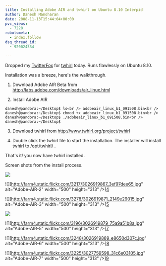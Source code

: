 ```yaml
---
title: Installing Adobe AIR and twhirl on Ubuntu 8.10 Interpid
author: Danesh Manoharan
date: 2008-11-13T15:44:04+00:00
pvc_views:
  - 7228
robotsmeta:
  - index,follow
dsq_thread_id:
  - 920024534

---
```

Dropped my [TwitterFox][1] for [twhirl][2] today. Runs flawlessly on Ubuntu 8.10.

Installation was a breeze, here's the walkthrough.

1. Download Adobe AIR Beta from <http://labs.adobe.com/downloads/air_linux.html>

2. Install Adobe AIR

`danesh@pandora:~/Desktop$ ls<br />
adobeair_linux_b1_091508.bin<br />
danesh@pandora:~/Desktop$ chmod +x adobeair_linux_b1_091508.bin<br />
danesh@pandora:~/Desktop$ ./adobeair_linux_b1_091508.bin<br />
danesh@pandora:~/Desktop$`

3. Download twhirl from <http://www.twhirl.org/project/twhirl>

4. Double click the twhirl file to start the installation. The installer will install twhirl to /opt/twhirl/ .

That's it! you now have twhirl installed.

<!--more-->

Screen shots from the install process.

![](http://farm4.static.flickr.com/3057/3026919861_cec1b8b7c7_o.png)

![](http://farm4.static.flickr.com/3217/3026919867_3ef97dee65.jpg" alt="Adobe-AIR-2" width="500" height="313" />][4]

![](http://farm4.static.flickr.com/3278/3026919871_2149e29015.jpg" alt="Adobe-AIR-3" width="500" height="313" />][5]

![](http://farm4.static.flickr.com/3292/3026919875_40eb19f4e9_o.png)

![](http://farm4.static.flickr.com/3196/3026919879_75a9a51b8a.jpg" alt="Adobe-AIR-5" width="500" height="313" />][7]

![](http://farm4.static.flickr.com/3248/3026919889_e8650d307c.jpg" alt="Adobe-AIR-6" width="500" height="313" />][8]

![](http://farm4.static.flickr.com/3225/3027759598_31c6e03105.jpg" alt="Adobe-AIR-7" width="500" height="313" />][9]

 [1]: https://addons.mozilla.org/en-US/firefox/addon/5081
 [2]: http://www.twhirl.org/
 [3]: http://www.flickr.com/photos/dannyportal/3026919861/ "Adobe-AIR-1 by Danesh Manoharan, on Flickr"
 [4]: http://www.flickr.com/photos/dannyportal/3026919867/ "Adobe-AIR-2 by Danesh Manoharan, on Flickr"
 [5]: http://www.flickr.com/photos/dannyportal/3026919871/ "Adobe-AIR-3 by Danesh Manoharan, on Flickr"
 [6]: http://www.flickr.com/photos/dannyportal/3026919875/ "Adobe-AIR-4 by Danesh Manoharan, on Flickr"
 [7]: http://www.flickr.com/photos/dannyportal/3026919879/ "Adobe-AIR-5 by Danesh Manoharan, on Flickr"
 [8]: http://www.flickr.com/photos/dannyportal/3026919889/ "Adobe-AIR-6 by Danesh Manoharan, on Flickr"
 [9]: http://www.flickr.com/photos/dannyportal/3027759598/ "Adobe-AIR-7 by Danesh Manoharan, on Flickr"